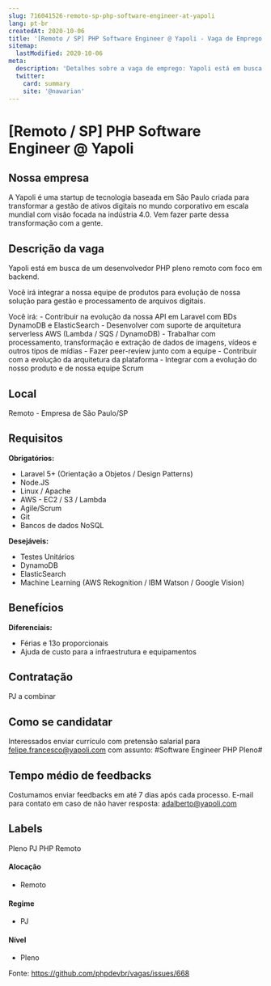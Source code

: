 ```yaml
---
slug: 716041526-remoto-sp-php-software-engineer-at-yapoli
lang: pt-br
createdAt: 2020-10-06
title: '[Remoto / SP] PHP Software Engineer @ Yapoli - Vaga de Emprego'
sitemap:
  lastModified: 2020-10-06
meta:
  description: 'Detalhes sobre a vaga de emprego: Yapoli está em busca de um desenvolvedor PHP pleno remoto com foco em backend. Você irá integrar a nossa equipe de produtos para evolução de nossa solução para gestão e processamento de arquivos digitais. Você irá:   - Contribuir na evolução da nossa API em Laravel com BDs DynamoDB e ElasticSearch   - Desenvolver com suporte de arquitetura serverless AWS (Lambda / SQS / DynamoDB)   - Trabalhar com processamento, transformação e extração de dados de imagens, vídeos e outros tipos de mídias   - Fazer peer-review junto com a equipe   - Contribuir com a evolução da arquitetura da plataforma   - Integrar com a evolução do nosso produto e de nossa equipe Scrum'
  twitter:
    card: summary
    site: '@nawarian'
---
```


# [Remoto / SP] PHP Software Engineer @ Yapoli

## Nossa empresa

A Yapoli é uma startup de tecnologia baseada em São Paulo criada para transformar a gestão de ativos digitais no mundo corporativo em escala mundial com visão focada na indústria 4.0. Vem fazer parte dessa transformação com a gente.

## Descrição da vaga

Yapoli está em busca de um desenvolvedor PHP pleno remoto com foco em backend.

Você irá integrar a nossa equipe de produtos para evolução de nossa solução para gestão e processamento de arquivos digitais.

Você irá:
    - Contribuir na evolução da nossa API em Laravel com BDs DynamoDB e ElasticSearch
    - Desenvolver com suporte de arquitetura serverless AWS (Lambda / SQS / DynamoDB)
    - Trabalhar com processamento, transformação e extração de dados de imagens, vídeos e outros tipos de mídias
    - Fazer peer-review junto com a equipe
    - Contribuir com a evolução da arquitetura da plataforma
    - Integrar com a evolução do nosso produto e de nossa equipe Scrum

## Local

Remoto - Empresa de São Paulo/SP

## Requisitos

**Obrigatórios:**
- Laravel 5+ (Orientação a Objetos / Design Patterns)
- Node.JS
- Linux / Apache
- AWS - EC2 / S3 / Lambda
- Agile/Scrum
- Git
- Bancos de dados NoSQL

**Desejáveis:**
- Testes Unitários
- DynamoDB
- ElasticSearch
- Machine Learning (AWS Rekognition / IBM Watson / Google Vision)

## Benefícios

**Diferenciais:**
- Férias e 13o proporcionais
- Ajuda de custo para a infraestrutura e equipamentos

## Contratação

PJ a combinar

## Como se candidatar

Interessados enviar currículo com pretensão salarial para felipe.francesco@yapoli.com com assunto: #Software Engineer PHP Pleno#

## Tempo médio de feedbacks

Costumamos enviar feedbacks em até 7 dias após cada processo.
E-mail para contato em caso de não haver resposta: adalberto@yapoli.com

## Labels
Pleno
PJ
PHP
Remoto


#### Alocação
- Remoto

#### Regime
- PJ

#### Nível
- Pleno




Fonte: https://github.com/phpdevbr/vagas/issues/668